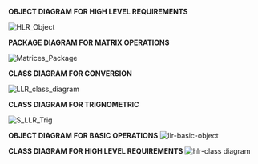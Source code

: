 **OBJECT DIAGRAM FOR HIGH LEVEL REQUIREMENTS**


![HLR_Object](https://user-images.githubusercontent.com/78851798/107767529-0c417500-6d5b-11eb-9177-085affd43000.jpg)



**PACKAGE DIAGRAM FOR MATRIX OPERATIONS**


![Matrices_Package](https://user-images.githubusercontent.com/78851798/107767563-1a8f9100-6d5b-11eb-9395-bb8aefc68b94.jpg)

**CLASS DIAGRAM FOR CONVERSION**

![LLR_class_diagram](https://user-images.githubusercontent.com/78851073/107771031-30538500-6d60-11eb-83a7-543e81abef0f.png)

**CLASS DIAGRAM FOR TRIGNOMETRIC**

![S_LLR_Trig](https://user-images.githubusercontent.com/78853987/107771101-48c39f80-6d60-11eb-931e-83c0dc426702.png)

**OBJECT DIAGRAM FOR BASIC OPERATIONS**
![llr-basic-object](https://user-images.githubusercontent.com/78848721/107846341-0609d200-6e09-11eb-9fc0-6aaf1716234e.png)

**CLASS DIAGRAM FOR HIGH LEVEL REQUIREMENTS**
![hlr-class diagram](https://user-images.githubusercontent.com/78848721/107846344-0a35ef80-6e09-11eb-834b-4bff30d531fa.png)
